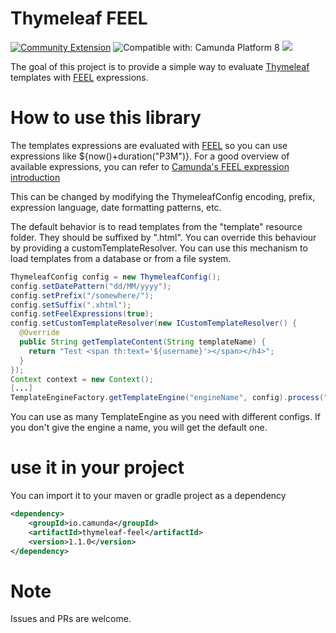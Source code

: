 # Thymeleaf FEEL
[![Community Extension](https://img.shields.io/badge/Community%20Extension-An%20open%20source%20community%20maintained%20project-FF4700)](https://github.com/camunda-community-hub/community)
![Compatible with: Camunda Platform 8](https://img.shields.io/badge/Compatible%20with-Camunda%20Platform%208-0072Ce)
[![](https://img.shields.io/badge/Lifecycle-Incubating-blue)](https://github.com/Camunda-Community-Hub/community/blob/main/extension-lifecycle.md#incubating-)

The goal of this project is to provide a simple way to evaluate [Thymeleaf](https://www.thymeleaf.org/) templates with [FEEL](https://docs.camunda.io/docs/components/modeler/feel/what-is-feel/) expressions.

# How to use this library

The templates expressions are evaluated with [FEEL](https://docs.camunda.io/docs/components/modeler/feel/what-is-feel/) so you can use expressions like ${now()+duration("P3M")}. For a good overview of available expressions, you can refer to [Camunda's FEEL expression introduction](https://docs.camunda.io/docs/components/modeler/feel/language-guide/feel-expressions-introduction/) 

This can be changed by modifying the ThymeleafConfig encoding, prefix, expression language, date formatting patterns, etc.

The default behavior is to read templates from the "template" resource folder. They should be suffixed by ".html". You can override this behaviour by providing a customTemplateResolver. You can use this mechanism to load templates from a database or from a file system.

```java
ThymeleafConfig config = new ThymeleafConfig();
config.setDatePattern("dd/MM/yyyy");
config.setPrefix("/somewhere/");
config.setSuffix(".xhtml");
config.setFeelExpressions(true);
config.setCustomTemplateResolver(new ICustomTemplateResolver() {
  @Override
  public String getTemplateContent(String templateName) {
    return "Test <span th:text='${username}'></span></h4>";
  }
});
Context context = new Context();
[...]
TemplateEngineFactory.getTemplateEngine("engineName", config).process("templateName", context)
```

You can use as many TemplateEngine as you need with different configs. If you don't give the engine a name, you will get the default one. 


# use it in your project
You can import it to your maven or gradle project as a dependency

```xml
<dependency>
	<groupId>io.camunda</groupId>
	<artifactId>thymeleaf-feel</artifactId>
	<version>1.1.0</version>
</dependency>
```

# Note
Issues and PRs are welcome.
